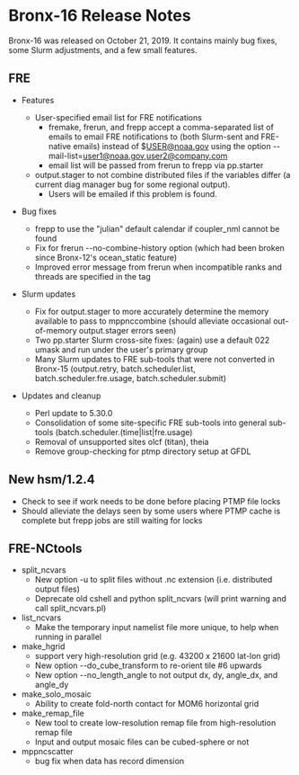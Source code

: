 # Bronx-16 Release Notes

Bronx-16 was released on October 21, 2019. It contains mainly bug fixes, some Slurm adjustments, and a few small features.

## FRE
* Features
  * User-specified email list for FRE notifications
    * fremake, frerun, and frepp accept a comma-separated list of emails to email FRE notifications to (both Slurm-sent and FRE-native emails) instead of $USER@noaa.gov using the option --mail-list=user1@noaa.gov,user2@company.com
    * email list will be passed from frerun to frepp via pp.starter
  * output.stager to not combine distributed files if the variables differ (a current diag manager bug for some regional output).
    * Users will be emailed if this problem is found.

* Bug fixes
  * frepp to use the "julian" default calendar if coupler_nml cannot be found
  * Fix for frerun --no-combine-history option (which had been broken since Bronx-12's ocean_static feature)
  * Improved error message from frerun when incompatible ranks and threads are specified in the <resources> tag

* Slurm updates
  * Fix for output.stager to more accurately determine the memory available to pass to mppnccombine (should alleviate occasional out-of-memory output.stager errors seen)
  * Two pp.starter Slurm cross-site fixes: (again) use a default 022 umask and run under the user's primary group
  * Many Slurm updates to FRE sub-tools that were not converted in Bronx-15 (output.retry, batch.scheduler.list, batch.scheduler.fre.usage, batch.scheduler.submit)

* Updates and cleanup
  * Perl update to 5.30.0
  * Consolidation of some site-specific FRE sub-tools into general sub-tools (batch.scheduler.(time|list|fre.usage)
  * Removal of unsupported sites olcf (titan), theia
  * Remove group-checking for ptmp directory setup at GFDL

## New hsm/1.2.4
  * Check to see if work needs to be done before placing PTMP file locks
  * Should alleviate the delays seen by some users where PTMP cache is complete but frepp jobs are still waiting for locks

## FRE-NCtools
* split_ncvars
  * New option -u to split files without .nc extension (i.e. distributed output files)
  * Deprecate old cshell and python split_ncvars (will print warning and call split_ncvars.pl)
* list_ncvars
  * Make the temporary input namelist file more unique, to help when running in parallel
* make_hgrid
  * support very high-resolution grid (e.g. 43200 x 21600 lat-lon grid)
  * New option --do_cube_transform to re-orient tile #6 upwards
  * New option --no_length_angle to not output dx, dy, angle_dx, and angle_dy
* make_solo_mosaic
  * Ability to create fold-north contact for MOM6 horizontal grid
* make_remap_file
  * New tool to create low-resolution remap file from high-resolution remap file
  * Input and output mosaic files can be cubed-sphere or not
* mppncscatter
  * bug fix when data has record dimension
